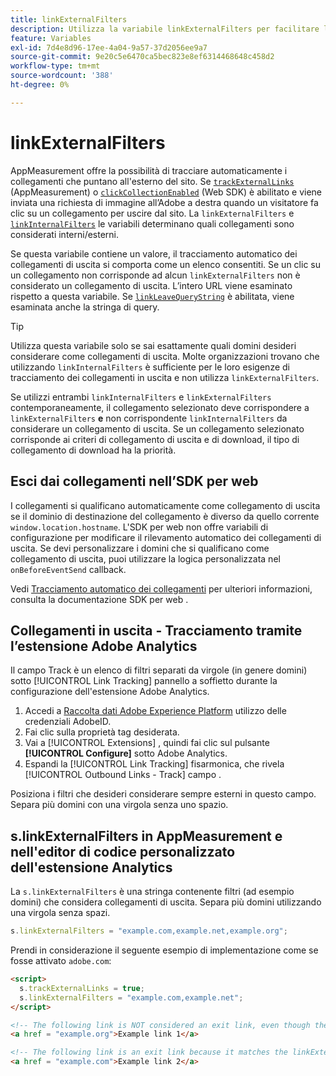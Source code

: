 ```yaml
---
title: linkExternalFilters
description: Utilizza la variabile linkExternalFilters per facilitare l'uscita automatica del tracciamento dei collegamenti.
feature: Variables
exl-id: 7d4e8d96-17ee-4a04-9a57-37d2056ee9a7
source-git-commit: 9e20c5e6470ca5bec823e8ef6314468648c458d2
workflow-type: tm+mt
source-wordcount: '388'
ht-degree: 0%

---
```


# linkExternalFilters

AppMeasurement offre la possibilità di tracciare automaticamente i collegamenti che puntano all&#39;esterno del sito. Se [`trackExternalLinks`](trackexternallinks.md) (AppMeasurement) o [`clickCollectionEnabled`](trackexternallinks.md) (Web SDK) è abilitato e viene inviata una richiesta di immagine all’Adobe a destra quando un visitatore fa clic su un collegamento per uscire dal sito. La `linkExternalFilters` e [`linkInternalFilters`](linkinternalfilters.md) le variabili determinano quali collegamenti sono considerati interni/esterni.

Se questa variabile contiene un valore, il tracciamento automatico dei collegamenti di uscita si comporta come un elenco consentiti. Se un clic su un collegamento non corrisponde ad alcun `linkExternalFilters` non è considerato un collegamento di uscita. L’intero URL viene esaminato rispetto a questa variabile. Se [`linkLeaveQueryString`](linkleavequerystring.md) è abilitata, viene esaminata anche la stringa di query.

>[!TIP]
>
>Utilizza questa variabile solo se sai esattamente quali domini desideri considerare come collegamenti di uscita. Molte organizzazioni trovano che utilizzando `linkInternalFilters` è sufficiente per le loro esigenze di tracciamento dei collegamenti in uscita e non utilizza `linkExternalFilters`.

Se utilizzi entrambi `linkInternalFilters` e `linkExternalFilters` contemporaneamente, il collegamento selezionato deve corrispondere a `linkExternalFilters` **e** non corrispondente `linkInternalFilters` da considerare un collegamento di uscita. Se un collegamento selezionato corrisponde ai criteri di collegamento di uscita e di download, il tipo di collegamento di download ha la priorità.

## Esci dai collegamenti nell’SDK per web

I collegamenti si qualificano automaticamente come collegamento di uscita se il dominio di destinazione del collegamento è diverso da quello corrente `window.location.hostname`. L&#39;SDK per web non offre variabili di configurazione per modificare il rilevamento automatico dei collegamenti di uscita. Se devi personalizzare i domini che si qualificano come collegamento di uscita, puoi utilizzare la logica personalizzata nel `onBeforeEventSend` callback.

Vedi [Tracciamento automatico dei collegamenti](https://experienceleague.adobe.com/docs/experience-platform/edge/data-collection/track-links.html#automaticLinkTracking) per ulteriori informazioni, consulta la documentazione SDK per web .

## Collegamenti in uscita - Tracciamento tramite l’estensione Adobe Analytics

Il campo Track è un elenco di filtri separati da virgole (in genere domini) sotto [!UICONTROL Link Tracking] pannello a soffietto durante la configurazione dell&#39;estensione Adobe Analytics.

1. Accedi a [Raccolta dati Adobe Experience Platform](https://experience.adobe.com/data-collection) utilizzo delle credenziali AdobeID.
2. Fai clic sulla proprietà tag desiderata.
3. Vai a [!UICONTROL Extensions] , quindi fai clic sul pulsante **[!UICONTROL Configure]** sotto Adobe Analytics.
4. Espandi la [!UICONTROL Link Tracking] fisarmonica, che rivela [!UICONTROL Outbound Links - Track] campo .

Posiziona i filtri che desideri considerare sempre esterni in questo campo. Separa più domini con una virgola senza uno spazio.

## s.linkExternalFilters in AppMeasurement e nell&#39;editor di codice personalizzato dell&#39;estensione Analytics

La `s.linkExternalFilters` è una stringa contenente filtri (ad esempio domini) che considera collegamenti di uscita. Separa più domini utilizzando una virgola senza spazi.

```js
s.linkExternalFilters = "example.com,example.net,example.org";
```

Prendi in considerazione il seguente esempio di implementazione come se fosse attivato `adobe.com`:

```html
<script>
  s.trackExternalLinks = true;
  s.linkExternalFilters = "example.com,example.net";
</script>

<!-- The following link is NOT considered an exit link, even though the link is outside adobe.com -->
<a href = "example.org">Example link 1</a>

<!-- The following link is an exit link because it matches the linkExternalFilters allowlist -->
<a href = "example.com">Example link 2</a>
```
